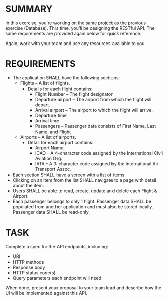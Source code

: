 # SUMMARY

In this exercise, you're working on the same project as the previous exercise (Database). This time, you'll be designing the RESTful API. The same requirements are provided again below for quick reference.

Again, work with your team and use any resources available to you.

# REQUIREMENTS

* The application SHALL have the following sections: 
  * Flights – A list of flights. 
    * Details for each flight contains: 
      * Flight Number – The flight designator 
      * Departure airport – The airport from which the flight will depart. 
      * Arrival airport – The airport to which the flight will arrive.
      * Departure time 
      * Arrival time
      * Passengers – Passenger data consists of First Name, Last Name, and Flight 
  * Airports – A list of airports. 
    * Detail for each airport contains: 
      * Airport Name 
      * ICAO – A 4-character code assigned by the International Civil Aviation Org. 
      * IATA – A 3-character code assigned by the International Air Transport Assoc. 
* Each section SHALL have a screen with a list of items.  
* Clicking on an item from the list SHALL navigate to a page with detail about the item. 
* Users SHALL be able to read, create, update and delete each Flight & Airport. 
* Each passenger belongs to only 1 flight. Passenger data SHALL be populated from another application and must also be stored locally. Passenger data SHALL be read-only.


# TASK

Complete a spec for the API endpoints, including:

* URI
* HTTP methods
* Response body
* HTTP status code(s)
* Query parameters each endpoint will need 

When done, present your proposal to your team lead and describe how the UI will be implemented against this API. 
